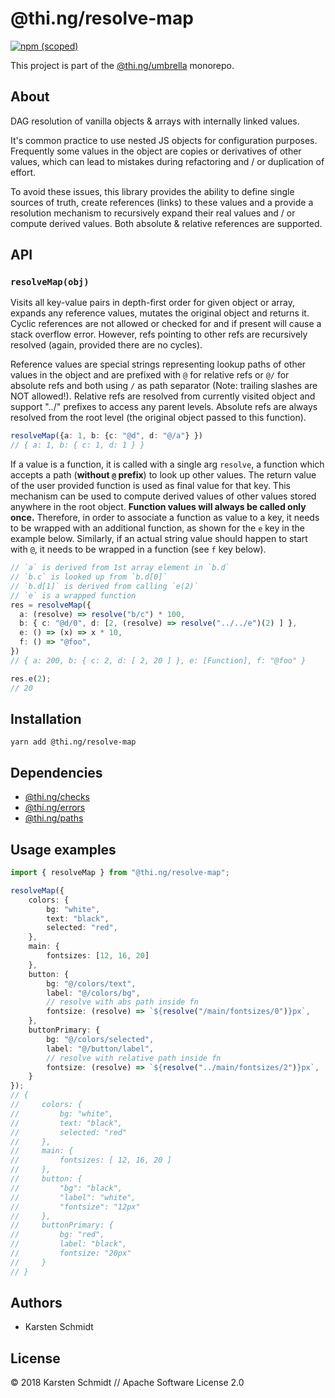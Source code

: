 # @thi.ng/resolve-map

[![npm (scoped)](https://img.shields.io/npm/v/@thi.ng/resolve-map.svg)](https://www.npmjs.com/package/@thi.ng/resolve-map)

This project is part of the
[@thi.ng/umbrella](https://github.com/thi-ng/umbrella/) monorepo.

## About

DAG resolution of vanilla objects & arrays with internally linked
values.

It's common practice to use nested JS objects for configuration
purposes. Frequently some values in the object are copies or derivatives
of other values, which can lead to mistakes during refactoring and / or
duplication of effort.

To avoid these issues, this library provides the ability to define
single sources of truth, create references (links) to these values and a
provide a resolution mechanism to recursively expand their real values
and / or compute derived values. Both absolute & relative references are
supported.

## API

### `resolveMap(obj)`

Visits all key-value pairs in depth-first order for given object or
array, expands any reference values, mutates the original object and
returns it. Cyclic references are not allowed or checked for and if
present will cause a stack overflow error. However, refs pointing to
other refs are recursively resolved (again, provided there are no
cycles).

Reference values are special strings representing lookup paths of other
values in the object and are prefixed with `@` for relative refs or
`@/` for absolute refs and both using `/` as path separator (Note:
trailing slashes are NOT allowed!). Relative refs are resolved from
currently visited object and support "../" prefixes to access any parent
levels. Absolute refs are always resolved from the root level (the
original object passed to this function).

```ts
resolveMap({a: 1, b: {c: "@d", d: "@/a"} })
// { a: 1, b: { c: 1, d: 1 } }
```

If a value is a function, it is called with a single arg `resolve`, a
function which accepts a path (**without `@` prefix**) to look up other
values. The return value of the user provided function is used as final
value for that key. This mechanism can be used to compute derived values
of other values stored anywhere in the root object. **Function values
will always be called only once.** Therefore, in order to associate a
function as value to a key, it needs to be wrapped with an additional
function, as shown for the `e` key in the example below. Similarly, if
an actual string value should happen to start with `@`, it needs to be
wrapped in a function (see `f` key below).

```ts
// `a` is derived from 1st array element in `b.d`
// `b.c` is looked up from `b.d[0]`
// `b.d[1]` is derived from calling `e(2)`
// `e` is a wrapped function
res = resolveMap({
  a: (resolve) => resolve("b/c") * 100,
  b: { c: "@d/0", d: [2, (resolve) => resolve("../../e")(2) ] },
  e: () => (x) => x * 10,
  f: () => "@foo",
})
// { a: 200, b: { c: 2, d: [ 2, 20 ] }, e: [Function], f: "@foo" }

res.e(2);
// 20
```

## Installation

```
yarn add @thi.ng/resolve-map
```

## Dependencies

- [@thi.ng/checks](https://github.com/thi-ng/umbrella/tree/master/packages/checks)
- [@thi.ng/errors](https://github.com/thi-ng/umbrella/tree/master/packages/errors)
- [@thi.ng/paths](https://github.com/thi-ng/umbrella/tree/master/packages/paths)

## Usage examples

```typescript
import { resolveMap } from "@thi.ng/resolve-map";

resolveMap({
    colors: {
        bg: "white",
        text: "black",
        selected: "red",
    },
    main: {
        fontsizes: [12, 16, 20]
    },
    button: {
        bg: "@/colors/text",
        label: "@/colors/bg",
        // resolve with abs path inside fn
        fontsize: (resolve) => `${resolve("/main/fontsizes/0")}px`,
    },
    buttonPrimary: {
        bg: "@/colors/selected",
        label: "@/button/label",
        // resolve with relative path inside fn
        fontsize: (resolve) => `${resolve("../main/fontsizes/2")}px`,
    }
});
// {
//     colors: {
//         bg: "white",
//         text: "black",
//         selected: "red"
//     },
//     main: {
//         fontsizes: [ 12, 16, 20 ]
//     },
//     button: {
//         "bg": "black",
//         "label": "white",
//         "fontsize": "12px"
//     },
//     buttonPrimary: {
//         bg: "red",
//         label: "black",
//         fontsize: "20px"
//     }
// }
```

## Authors

- Karsten Schmidt

## License

&copy; 2018 Karsten Schmidt // Apache Software License 2.0
